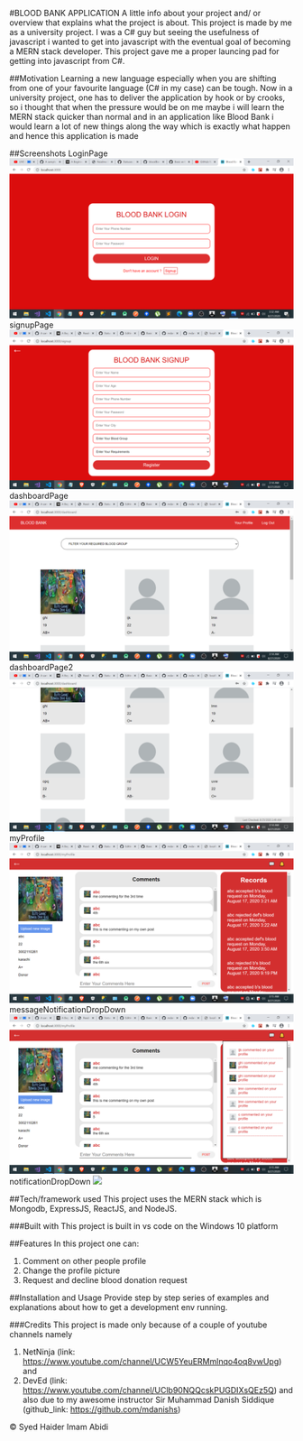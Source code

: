 #BLOOD BANK APPLICATION
A little info about your project and/ or overview that explains what the project is about.
This project is made by me as a university project. I was a C# guy but seeing the usefulness of javascript i wanted to get into javascript with the eventual goal of becoming a MERN stack developer. This project gave me a proper launcing pad for getting into javascript from C#.

##Motivation
Learning a new language especially when you are shifting from one of your favourite language (C# in my case) can be tough. Now in a university project, one has to deliver the application by hook or by crooks, so i thought that when the pressure would be on me maybe i will learn the MERN stack quicker than normal and in an application like Blood Bank i would learn a lot of new things along the way which is exactly what happen and hence this application is made 

##Screenshots
LoginPage ![](images/loginPage.png)
signupPage ![](images/signupPage.png)
dashboardPage ![](images/dashboardPage.png)
dashboardPage2 ![](images/dashboardPage2.png)
myProfile ![](images/myProfile.png)
messageNotificationDropDown ![](images/messageNotificationDropDown.png)
notificationDropDown ![](images/notificationDropDown)

##Tech/framework used
This project uses the MERN stack which is Mongodb, ExpressJS, ReactJS, and NodeJS.

###Built with
This project is built in vs code on the Windows 10 platform
    
##Features
In this project one can:
1. Comment on other people profile
2. Change the profile picture
3. Request and decline blood donation request

##Installation and Usage
Provide step by step series of examples and explanations about how to get a development env running.

###Credits
This project is made only because of a couple of youtube channels namely 
1. NetNinja (link: https://www.youtube.com/channel/UCW5YeuERMmlnqo4oq8vwUpg) and
2. DevEd (link: https://www.youtube.com/channel/UClb90NQQcskPUGDIXsQEz5Q) 
and also due to my awesome instructor 
Sir Muhammad Danish Siddique (github_link: https://github.com/mdanishs)

 © Syed Haider Imam Abidi
